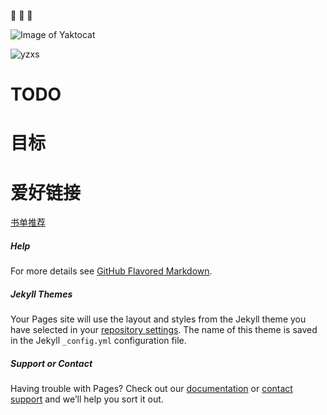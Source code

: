 :santa: :santa: :santa:

![Image of Yaktocat](https://octodex.github.com/images/yaktocat.png)

![yzxs](https://github.com/xuesong/wiki/blob/master/image/yzxs.png)  


# TODO

# 目标

# 爱好链接
[书单推荐](https://github.com/xuesong/wiki/blob/master/book/done/readme.md)




##### Help

For more details see [GitHub Flavored Markdown](https://guides.github.com/features/mastering-markdown/).

##### Jekyll Themes

Your Pages site will use the layout and styles from the Jekyll theme you have selected in your [repository settings](https://github.com/xuesong/xuesong.github.io/settings). The name of this theme is saved in the Jekyll `_config.yml` configuration file.

##### Support or Contact

Having trouble with Pages? Check out our [documentation](https://docs.github.com/categories/github-pages-basics/) or [contact support](https://github.com/contact) and we’ll help you sort it out.
